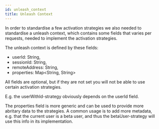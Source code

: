 ```yaml
---
id: unleash_context
title: Unleash Context
---
```



In order to standardise a few activation strategies we also needed to 
standardise a unleash context, which contains some fields that varies 
per requests, needed to implement the activation strategies. 

The unleash context is defined by these fields:

- userId: String,
- sessionId: String,
- remoteAddress: String,
- properties: Map<String, String>

All fields are optional, but if they are not set you will not be able to use 
certain activation strategies. 

E.g. the userWithId-strategy obviously depends on the userId field. 

The properties field is more generic and can be used to provide more abritary 
data to the strategies. A common usage is to add more metadata, e.g. that the 
current user is a beta user, and thus the betaUser-strategy will use this info
in its implementation.
